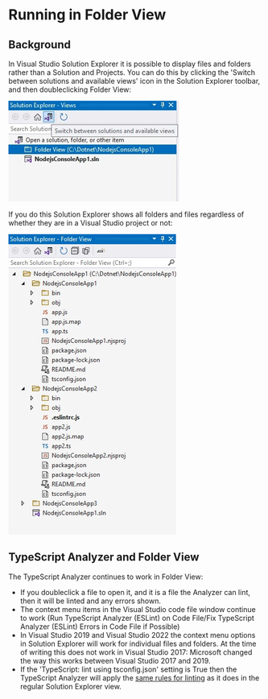 ﻿# Running in Folder View

## Background

In Visual Studio Solution Explorer it is possible to display files and folders rather than a Solution and Projects.  You can do this by clicking the 'Switch between solutions and available views' icon in the Solution Explorer toolbar, and then doubleclicking Folder View:

![Folder View](assets\images\folderview.jpg)

If you do this Solution Explorer shows all folders and files regardless of whether they are in a Visual Studio project or not:

![Folder View Files](assets\images\folderviewfiles.jpg)

## TypeScript Analyzer and Folder View

The TypeScript Analyzer continues to work in Folder View:

- If you doubleclick a file to open it, and it is a file the Analyzer can lint, then it will be linted and any errors shown.
- The context menu items in the Visual Studio code file window continue to work (Run TypeScript Analyzer (ESLint) on Code File/Fix TypeScript Analyzer (ESLint) Errors in Code File if Possible)
- In Visual Studio 2019 and Visual Studio 2022 the context menu options in Solution Explorer will work for individual files and folders.  At the time of writing this does not work in Visual Studio 2017: Microsoft changed the way this works between Visual Studio 2017 and 2019.
- If the 'TypeScript: lint using tsconfig.json' setting is True then the TypeScript Analyzer will apply the [same rules for linting](tsconfigrules.md) as it does in the regular Solution Explorer view.

